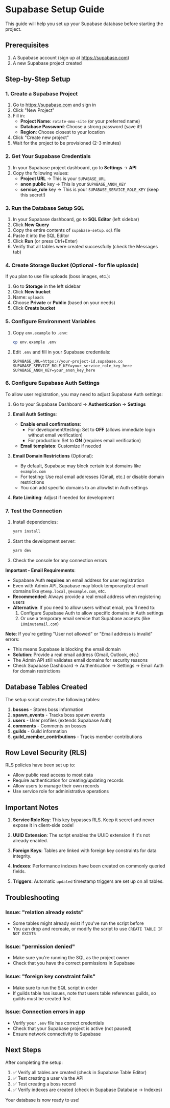 # Supabase Setup Guide

This guide will help you set up your Supabase database before starting the project.

## Prerequisites

1. A Supabase account (sign up at https://supabase.com)
2. A new Supabase project created

## Step-by-Step Setup

### 1. Create a Supabase Project

1. Go to https://supabase.com and sign in
2. Click "New Project"
3. Fill in:
   - **Project Name**: `rotate-mmo-site` (or your preferred name)
   - **Database Password**: Choose a strong password (save it!)
   - **Region**: Choose closest to your location
4. Click "Create new project"
5. Wait for the project to be provisioned (2-3 minutes)

### 2. Get Your Supabase Credentials

1. In your Supabase project dashboard, go to **Settings** → **API**
2. Copy the following values:
   - **Project URL** → This is your `SUPABASE_URL`
   - **anon public** key → This is your `SUPABASE_ANON_KEY`
   - **service_role** key → This is your `SUPABASE_SERVICE_ROLE_KEY` (keep this secret!)

### 3. Run the Database Setup SQL

1. In your Supabase dashboard, go to **SQL Editor** (left sidebar)
2. Click **New Query**
3. Copy the entire contents of `supabase-setup.sql` file
4. Paste it into the SQL Editor
5. Click **Run** (or press Ctrl+Enter)
6. Verify that all tables were created successfully (check the Messages tab)

### 4. Create Storage Bucket (Optional - for file uploads)

If you plan to use file uploads (boss images, etc.):

1. Go to **Storage** in the left sidebar
2. Click **New bucket**
3. Name: `uploads`
4. Choose **Private** or **Public** (based on your needs)
5. Click **Create bucket**

### 5. Configure Environment Variables

1. Copy `env.example` to `.env`:
   ```bash
   cp env.example .env
   ```

2. Edit `.env` and fill in your Supabase credentials:
   ```env
   SUPABASE_URL=https://your-project-id.supabase.co
   SUPABASE_SERVICE_ROLE_KEY=your_service_role_key_here
   SUPABASE_ANON_KEY=your_anon_key_here
   ```

### 6. Configure Supabase Auth Settings

To allow user registration, you may need to adjust Supabase Auth settings:

1. Go to your Supabase Dashboard → **Authentication** → **Settings**

2. **Email Auth Settings**:
   - **Enable email confirmations**: 
     - For development/testing: Set to **OFF** (allows immediate login without email verification)
     - For production: Set to **ON** (requires email verification)
   - **Email templates**: Customize if needed

3. **Email Domain Restrictions** (Optional):
   - By default, Supabase may block certain test domains like `example.com`
   - For testing: Use real email addresses (Gmail, etc.) or disable domain restrictions
   - You can add specific domains to an allowlist in Auth settings

4. **Rate Limiting**: Adjust if needed for development

### 7. Test the Connection

1. Install dependencies:
   ```bash
   yarn install
   ```

2. Start the development server:
   ```bash
   yarn dev
   ```

3. Check the console for any connection errors

**Important - Email Requirements**:
- Supabase Auth **requires** an email address for user registration
- Even with Admin API, Supabase may block temporary/test email domains like `@temp.local`, `@example.com`, etc.
- **Recommended**: Always provide a real email address when registering users
- **Alternative**: If you need to allow users without email, you'll need to:
  1. Configure Supabase Auth to allow specific domains in Auth settings
  2. Or use a temporary email service that Supabase accepts (like `10minutemail.com`)

**Note**: If you're getting "User not allowed" or "Email address is invalid" errors:
- This means Supabase is blocking the email domain
- **Solution**: Provide a real email address (Gmail, Outlook, etc.)
- The Admin API still validates email domains for security reasons
- Check Supabase Dashboard → Authentication → Settings → Email Auth for domain restrictions

## Database Tables Created

The setup script creates the following tables:

1. **bosses** - Stores boss information
2. **spawn_events** - Tracks boss spawn events
3. **users** - User profiles (extends Supabase Auth)
4. **comments** - Comments on bosses
5. **guilds** - Guild information
6. **guild_member_contributions** - Tracks member contributions

## Row Level Security (RLS)

RLS policies have been set up to:
- Allow public read access to most data
- Require authentication for creating/updating records
- Allow users to manage their own records
- Use service role for administrative operations

## Important Notes

1. **Service Role Key**: This key bypasses RLS. Keep it secret and never expose it in client-side code!

2. **UUID Extension**: The script enables the UUID extension if it's not already enabled.

3. **Foreign Keys**: Tables are linked with foreign key constraints for data integrity.

4. **Indexes**: Performance indexes have been created on commonly queried fields.

5. **Triggers**: Automatic `updated` timestamp triggers are set up on all tables.

## Troubleshooting

### Issue: "relation already exists"
- Some tables might already exist if you've run the script before
- You can drop and recreate, or modify the script to use `CREATE TABLE IF NOT EXISTS`

### Issue: "permission denied"
- Make sure you're running the SQL as the project owner
- Check that you have the correct permissions in Supabase

### Issue: "foreign key constraint fails"
- Make sure to run the SQL script in order
- If guilds table has issues, note that users table references guilds, so guilds must be created first

### Issue: Connection errors in app
- Verify your `.env` file has correct credentials
- Check that your Supabase project is active (not paused)
- Ensure network connectivity to Supabase

## Next Steps

After completing the setup:

1. ✅ Verify all tables are created (check in Supabase Table Editor)
2. ✅ Test creating a user via the API
3. ✅ Test creating a boss record
4. ✅ Verify indexes are created (check in Supabase Database → Indexes)

Your database is now ready to use!

